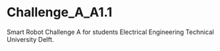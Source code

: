 # Challenge_A_A1.1
Smart Robot Challenge A for students Electrical Engineering Technical University Delft.
